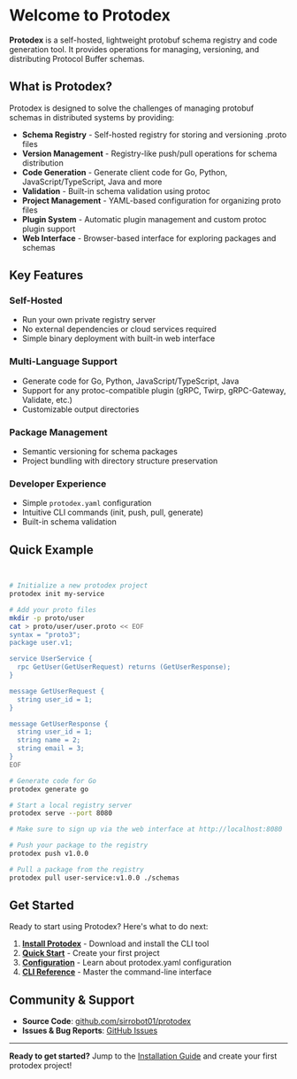 # Welcome to Protodex

**Protodex** is a self-hosted, lightweight protobuf schema registry and code generation tool. It provides operations for managing, versioning, and distributing Protocol Buffer schemas.

## What is Protodex?

Protodex is designed to solve the challenges of managing protobuf schemas in distributed systems by providing:

- **Schema Registry** - Self-hosted registry for storing and versioning .proto files
- **Version Management** - Registry-like push/pull operations for schema distribution
- **Code Generation** - Generate client code for Go, Python, JavaScript/TypeScript, Java and more
- **Validation** - Built-in schema validation using protoc
- **Project Management** - YAML-based configuration for organizing proto files
- **Plugin System** - Automatic plugin management and custom protoc plugin support
- **Web Interface** - Browser-based interface for exploring packages and schemas

## Key Features

### **Self-Hosted**
- Run your own private registry server
- No external dependencies or cloud services required
- Simple binary deployment with built-in web interface

### **Multi-Language Support** 

- Generate code for Go, Python, JavaScript/TypeScript, Java
- Support for any protoc-compatible plugin (gRPC, Twirp, gRPC-Gateway, Validate, etc.)
- Customizable output directories

### **Package Management**
- Semantic versioning for schema packages
- Project bundling with directory structure preservation

### **Developer Experience**
- Simple `protodex.yaml` configuration
- Intuitive CLI commands (init, push, pull, generate)
- Built-in schema validation

## Quick Example

```bash


# Initialize a new protodex project
protodex init my-service

# Add your proto files
mkdir -p proto/user
cat > proto/user/user.proto << EOF
syntax = "proto3";
package user.v1;

service UserService {
  rpc GetUser(GetUserRequest) returns (GetUserResponse);
}

message GetUserRequest {
  string user_id = 1;
}

message GetUserResponse {
  string user_id = 1;
  string name = 2;
  string email = 3;
}
EOF

# Generate code for Go
protodex generate go

# Start a local registry server
protodex serve --port 8080

# Make sure to sign up via the web interface at http://localhost:8080

# Push your package to the registry
protodex push v1.0.0

# Pull a package from the registry
protodex pull user-service:v1.0.0 ./schemas
```

## Get Started

Ready to start using Protodex? Here's what to do next:

1. **[Install Protodex](installation.md)** - Download and install the CLI tool
2. **[Quick Start](quick-start.md)** - Create your first project
3. **[Configuration](yaml-config.md)** - Learn about protodex.yaml configuration
4. **[CLI Reference](cli-overview.md)** - Master the command-line interface

## Community & Support

- **Source Code**: [github.com/sirrobot01/protodex](https://github.com/sirrobot01/protodex)
- **Issues & Bug Reports**: [GitHub Issues](https://github.com/sirrobot01/protodex/issues)

---

**Ready to get started?** Jump to the [Installation Guide](installation.md) and create your first protodex project!